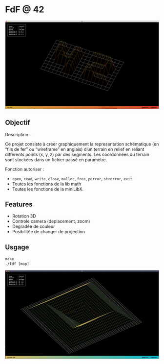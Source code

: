 # FdF @ 42
![screenshot](/screen/Screen1.png?raw=true)
## Objectif
Description :

Ce projet consiste à créer graphiquement la representation schématique (en “fils de
fer” ou “wireframe” en anglais) d’un terrain en relief en reliant différents points (x, y,
z) par des segments. Les coordonnées du terrain sont stockées dans un fichier passé en
paramètre.

Fonction autoriser :
- `open`, `read`, `write`, `close`, `malloc`, `free`, `perror`, `strerror`, `exit`
- Toutes les fonctions de la lib math
- Toutes les fonctions de la miniLibX.
## Features
- Rotation 3D
- Controle camera (deplacement, zoom)
- Degradée de couleur
- Posibilitée de changer de projection

## Usgage
```
make
./fdf [map]
```
![screenshot](/screen/Screen2.png?raw=true)
